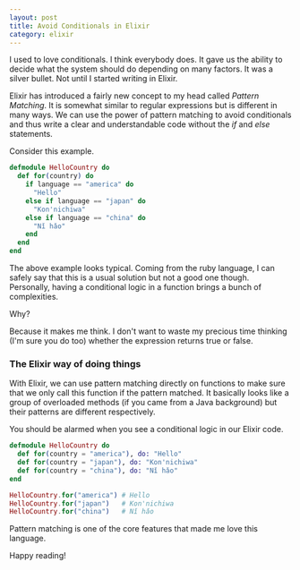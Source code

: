 ```yaml
---
layout: post
title: Avoid Conditionals in Elixir
category: elixir
---
```


I used to love conditionals. I think everybody does. It gave us the ability to
decide what the system should do depending on many factors. It was a silver
bullet. Not until I started writing in Elixir.

<!--break-->

Elixir has introduced a fairly new concept to my head called *Pattern Matching*.
It is somewhat similar to regular expressions but is different in many ways. We
can use the power of pattern matching to avoid conditionals and thus write a
clear and understandable code without the *if* and *else* statements.

Consider this example.

```elixir
defmodule HelloCountry do
  def for(country) do
    if language == "america" do
      "Hello"
    else if language == "japan" do
      "Kon'nichiwa"
    else if language == "china" do
      "Nǐ hǎo"
    end
  end
end
```

The above example looks typical. Coming from the ruby language, I can safely say
that this is a usual solution but not a good one though. Personally, having a
conditional logic in a function brings a bunch of complexities. 

Why?

Because it makes me think. I don't want to waste my precious time thinking (I'm sure you do too) whether the
expression returns true or false.

### The Elixir way of doing things

With Elixir, we can use pattern matching directly on functions to make sure that
we only call this function if the pattern matched. It basically looks like a
group of overloaded methods (if you came from a Java background) but their
patterns are different respectively.

You should be alarmed when you see a conditional logic in our Elixir code.

```elixir
defmodule HelloCountry do
  def for(country = "america"), do: "Hello"
  def for(country = "japan"), do: "Kon'nichiwa"
  def for(country = "china"), do: "Nǐ hǎo"
end

HelloCountry.for("america") # Hello
HelloCountry.for("japan")   # Kon'nichiwa
HelloCountry.for("china")   # Nǐ hǎo
```

Pattern matching is one of the core features that made me love this language.

Happy reading!
